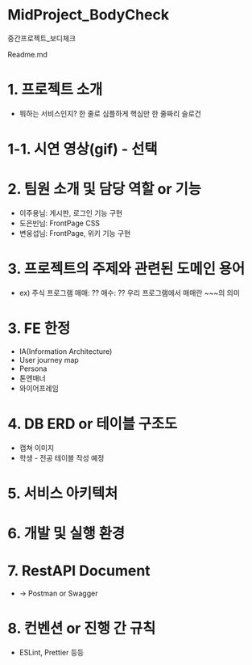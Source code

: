 # MidProject_BodyCheck
중간프로젝트_보디체크

Readme.md

# 1. 프로젝트 소개
- 뭐하는 서비스인지? 한 줄로 심플하게 핵심만
한 줄짜리 슬로건

# 1-1. 시연 영상(gif) - 선택

# 2. 팀원 소개 및 담당 역할 or 기능
- 이주용님: 게시판, 로그인 기능 구현
- 도은빈님: FrontPage CSS
- 변웅섭님: FrontPage, 위키 기능 구현

# 3. 프로젝트의 주제와 관련된 도메인 용어
- ex) 주식 프로그램
매매: ??
매수: ??
우리 프로그램에서 매매란 ~~~의 의미

# 3. FE 한정
- IA(Information Architecture)
- User journey map
- Persona
- 톤앤매너
- 와이어프레임

# 4. DB ERD or 테이블 구조도
- 캡쳐 이미지
- 학생 - 전공 테이블 작성 예정

# 5. 서비스 아키텍처

# 6. 개발 및 실행 환경

# 7. RestAPI Document
- -> Postman or Swagger

# 8. 컨벤션 or 진행 간 규칙
- ESLint, Prettier 등등
